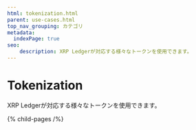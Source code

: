 ```yaml
---
html: tokenization.html
parent: use-cases.html
top_nav_grouping: カテゴリ
metadata:
  indexPage: true
seo:
    description: XRP Ledgerが対応する様々なトークンを使用できます。
---
```

# Tokenization

XRP Ledgerが対応する様々なトークンを使用できます。


{% child-pages /%}
